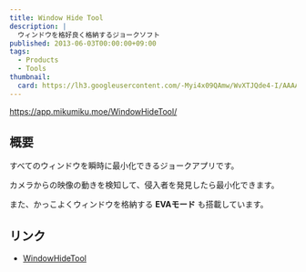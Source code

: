 ```yaml
---
title: Window Hide Tool
description: |
  ウィンドウを格好良く格納するジョークソフト
published: 2013-06-03T00:00:00+09:00
tags:
  - Products
  - Tools
thumbnail:
  card: https://lh3.googleusercontent.com/-Myi4x09QAmw/WvXTJQde4-I/AAAAAAAAAGI/677AolBarnoYRS5VbDPHfVgvWeHu1aKdgCE0YBhgL/
---
```


https://app.mikumiku.moe/WindowHideTool/

## 概要

すべてのウィンドウを瞬時に最小化できるジョークアプリです。

カメラからの映像の動きを検知して、侵入者を発見したら最小化できます。

また、かっこよくウィンドウを格納する **EVAモード** も搭載しています。

## リンク

- [WindowHideTool](https://app.mikumiku.moe/WindowHideTool/)
